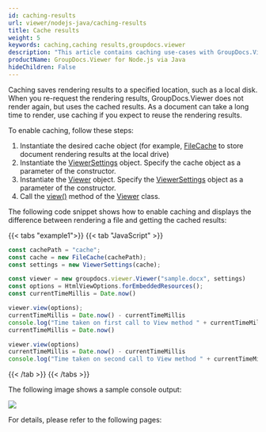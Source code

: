 ```yaml
---
id: caching-results
url: viewer/nodejs-java/caching-results
title: Cache results
weight: 5
keywords: caching,caching results,groupdocs.viewer
description: "This article contains caching use-cases with GroupDocs.Viewer within your JavaScript applications."
productName: GroupDocs.Viewer for Node.js via Java
hideChildren: False
---
```

Caching saves rendering results to a specified location, such as a local disk. When you re-request the rendering results, GroupDocs.Viewer does not render again, but uses the cached results.
As a document can take a long time to render, use caching if you expect to reuse the rendering results.

To enable caching, follow these steps:

1. Instantiate the desired cache object (for example, [FileCache](#) to store document rendering results at the local drive)
2. Instantiate the [ViewerSettings](#) object. Specify the cache object as a parameter of the constructor.
3. Instantiate the [Viewer](#) object. Specify the [ViewerSettings](#) object as a parameter of the constructor.
4. Call the [view()](#) method of the [Viewer](#) class.

The following code snippet shows how to enable caching and displays the difference between rendering a file and getting the cached results:

{{< tabs "example1">}}
{{< tab "JavaScript" >}}
```js
const cachePath = "cache";
const cache = new FileCache(cachePath);
const settings = new ViewerSettings(cache);

const viewer = new groupdocs.viewer.Viewer("sample.docx", settings)
const options = HtmlViewOptions.forEmbeddedResources();
const currentTimeMillis = Date.now()

viewer.view(options);
currentTimeMillis = Date.now() - currentTimeMillis
console.log("Time taken on first call to View method " + currentTimeMillis + " (ms).")
currentTimeMillis = Date.now()

viewer.view(options)
currentTimeMillis = Date.now() - currentTimeMillis
console.log("Time taken on second call to View method " + currentTimeMillis + " (ms).")
```
{{< /tab >}}
{{< /tabs >}}

The following image shows a sample console output:

![](/viewer/nodejs-java/images/caching-results.png)

For details, please refer to the following pages: